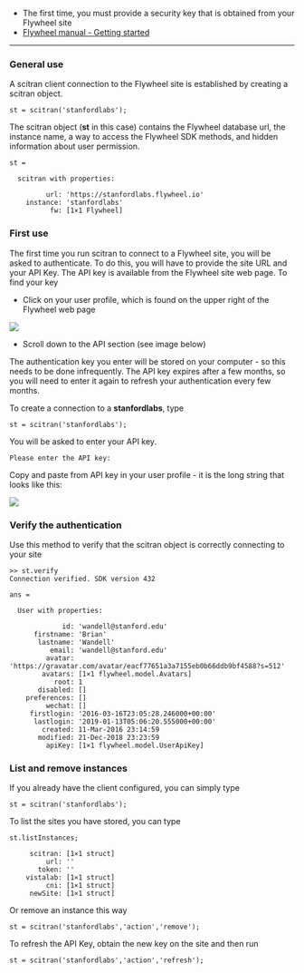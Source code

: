 * The first time, you must provide a security key that is obtained from your Flywheel site
* [Flywheel manual - Getting started](https://flywheel-io.github.io/core/branches/master/matlab/getting_started.html)

***

### General use

A scitran client connection to the Flywheel site is established by creating a scitran object.
```
st = scitran('stanfordlabs');
```

The scitran object (**st** in this case) contains the Flywheel database url, the instance name, a way to access the Flywheel SDK methods, and hidden information about user permission.
```
st = 

  scitran with properties:

         url: 'https://stanfordlabs.flywheel.io'
    instance: 'stanfordlabs'
          fw: [1×1 Flywheel]
```
### First use

The first time you run scitran to connect to a Flywheel site, you will be asked to authenticate.  To do this, you will have to provide the site URL and your API Key.  The API key is available from the Flywheel site web page.  To find your key

* Click on your user profile, which is found on the upper right of the Flywheel web page

![](https://github.com/scitran/client/wiki/images/loginProfile.png)

* Scroll down to the API section (see image below)

The authentication key you enter will be stored on your computer - so this needs to be done infrequently. The API key expires after a few months, so you will need to enter it again to refresh your authentication every few months.

To create a connection to a **stanfordlabs**, type

    st = scitran('stanfordlabs');

You will be asked to enter your API key.  

    Please enter the API key: 

Copy and paste from API key in your user profile - it is the long string that looks like this:

![](https://github.com/scitran/client/wiki/images/userAPI.png)

### Verify the authentication

Use this method to verify that the scitran object is correctly connecting to your site
```
>> st.verify
Connection verified. SDK version 432

ans = 

  User with properties:

             id: 'wandell@stanford.edu'
      firstname: 'Brian'
       lastname: 'Wandell'
          email: 'wandell@stanford.edu'
         avatar: 'https://gravatar.com/avatar/eacf77651a3a7155eb0b66ddb9bf4588?s=512'
        avatars: [1×1 flywheel.model.Avatars]
           root: 1
       disabled: []
    preferences: []
         wechat: []
     firstlogin: '2016-03-16T23:05:28.246000+00:00'
      lastlogin: '2019-01-13T05:06:20.555000+00:00'
        created: 11-Mar-2016 23:14:59
       modified: 21-Dec-2018 23:23:59
         apiKey: [1×1 flywheel.model.UserApiKey]
```

### List and remove instances

If you already have the client configured, you can simply type

    st = scitran('stanfordlabs');

To list the sites you have stored, you can type

    st.listInstances;

```
     scitran: [1×1 struct]
         url: ''
       token: ''
    vistalab: [1×1 struct]
         cni: [1×1 struct]
     newSite: [1×1 struct]
```

Or remove an instance this way

    st = scitran('stanfordlabs','action','remove');

To refresh the API Key, obtain the new key on the site and then run

    st = scitran('stanfordlabs','action','refresh');



